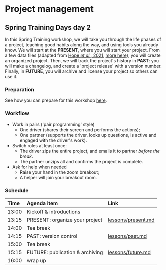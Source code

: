 # Project management

## Spring Training Days day 2

In this Spring Training workshop, we will take you through the life phases of a project,
teaching good habits along the way, and using tools you already know.
We will start at the **PRESENT**, where you will start your project.
From a few data files (adapted from [Hope _et al._, 2021](https://zenodo.org/record/4452678),
[more here](data/README.md)), you will create an organized project.
Then, we will track the project's history in **PAST**: you will make a changelog,
and create a 'project release' with a version number. Finally, in **FUTURE**,
you will archive and license your project so others can use it.

### Preparation
See how you can prepare for this workshop [here](preparation.md).

### Workflow
- Work in pairs ('pair programming' style)
  - One driver (shares their screen and performs the actions);
  - One partner (supports the driver, looks up questions, is active and engaged with the driver's work).
- Switch roles at least once:
  - The driver zips the entire project, and emails it to partner *before the break*.
  - The partner unzips all and confirms the project is complete.
- Ask for help when needed
  - Raise your hand in the zoom breakout;
  - A helper will join your breakout room.

### Schedule
| Time  | Agenda item | Link |
|:------|:------------|:----|
| 13:00 | Kickoff & introductions | |
| 13:15 | PRESENT: organize your project | [lessons/present.md](lessons/present.md) |
| 14:00 | Tea break | |
| 14:15 | PAST: version control | [lessons/past.md](lessons/past.md) |
| 15:00 | Tea break | |
| 15:15 | FUTURE: publication & archiving | [lessons/future.md](lessons/future.md) |
| 16:00 | wrap up | |



<!--
Testing video embedding:
<iframe width="1280" height="720" src="https://www.youtube.com/embed/vgYS-F8opgE" frameborder="0" allow="accelerometer; autoplay; encrypted-media; gyroscope; picture-in-picture" allowfullscreen></iframe>

Testing video embedding 2:
<iframe width="560" height="315" src="https://www.youtube.com/embed/vgYS-F8opgE" title="YouTube video player" frameborder="0" allow="accelerometer; autoplay; clipboard-write; encrypted-media; gyroscope; picture-in-picture" allowfullscreen></iframe>
-->
